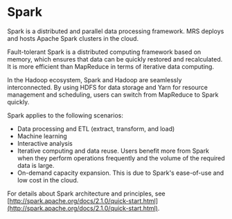 # Spark<a name="EN-US_TOPIC_0125375187"></a>

Spark is a distributed and parallel data processing framework. MRS deploys and hosts Apache Spark clusters in the cloud.

Fault-tolerant Spark is a distributed computing framework based on memory, which ensures that data can be quickly restored and recalculated. It is more efficient than MapReduce in terms of iterative data computing.

In the Hadoop ecosystem, Spark and Hadoop are seamlessly interconnected. By using HDFS for data storage and Yarn for resource management and scheduling, users can switch from MapReduce to Spark quickly.

Spark applies to the following scenarios:

-   Data processing and ETL \(extract, transform, and load\)
-   Machine learning
-   Interactive analysis
-   Iterative computing and data reuse. Users benefit more from Spark when they perform operations frequently and the volume of the required data is large.
-   On-demand capacity expansion. This is due to Spark's ease-of-use and low cost in the cloud.

For details about Spark architecture and principles, see  [http://spark.apache.org/docs/2.1.0/quick-start.html](http://spark.apache.org/docs/2.1.0/quick-start.html).

